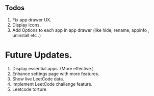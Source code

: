 ## Todos
1. Fix app drawer UX.
2. Display Icons.
3. Add Options to each app in app drawer (like hide, rename, appinfo , uninstall etc .)




# Future Updates.
1. Display essential apps. (More effective.)
2. Enhance settings page with more features.
3. Show live LeetCode data.
4. Implement LeetCode challenge feature.
5. Leetcode torture.